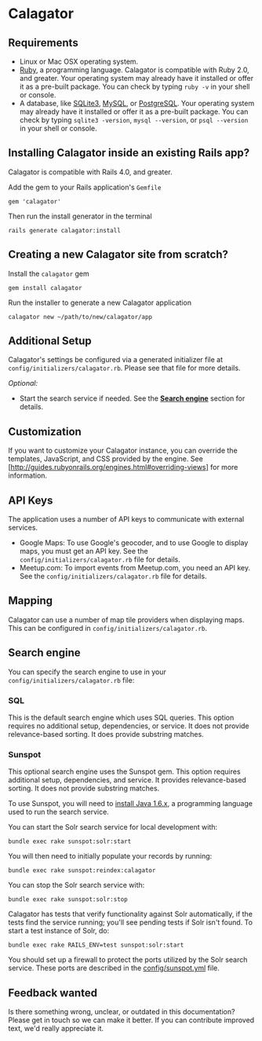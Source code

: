 Calagator
=========

Requirements
-----

* Linux or Mac OSX operating system.
* [Ruby](http://www.ruby-lang.org/), a programming language. Calagator is compatible with Ruby 2.0, and greater. Your operating system may already have it installed or offer it as a pre-built package. You can check by typing `ruby -v` in your shell or console.
* A database, like [SQLite3](http://www.sqlite.org/), [MySQL](http://www.mysql.com/), or [PostgreSQL](http://www.postgresql.org/). Your operating system may already have it installed or offer it as a pre-built package. You can check by typing `sqlite3 -version`, `mysql --version`, or `psql --version` in your shell or console.


Installing Calagator inside an existing Rails app?
-----

Calagator is compatible with Rails 4.0, and greater.

Add the gem to your Rails application's `Gemfile`

```
gem 'calagator'
```

Then run the install generator in the terminal

```
rails generate calagator:install
```


Creating a new Calagator site from scratch?
-----

Install the `calagator` gem

```
gem install calagator
```

Run the installer to generate a new Calagator application

```
calagator new ~/path/to/new/calagator/app
```


Additional Setup
-----

Calagator's settings be configured via a generated initializer file at `config/initializers/calagator.rb`. Please see that file for more details.

*Optional:*
  * Start the search service if needed. See the **[Search engine](#search_engine)** section for details.


Customization
-------------

If you want to customize your Calagator instance, you can override the templates, JavaScript, and CSS provided by the engine. See [http://guides.rubyonrails.org/engines.html#overriding-views] for more information.


API Keys
--------

The application uses a number of API keys to communicate with external services.

* Google Maps: To use Google's geocoder, and to use Google to display maps, you must get an API key.  See the `config/initializers/calagator.rb` file for details.
* Meetup.com: To import events from Meetup.com, you need an API key. See the `config/initializers/calagator.rb` file for details.


Mapping
-------

Calagator can use a number of map tile providers when displaying maps. This can be configured in `config/initializers/calagator.rb`.


Search engine
-------------

You can specify the search engine to use in your `config/initializers/calagator.rb` file:

### SQL

This is the default search engine which uses SQL queries. This option requires no additional setup, dependencies, or service. It does not provide relevance-based sorting. It does provide substring matches.

### Sunspot

This optional search engine uses the Sunspot gem. This option requires additional setup, dependencies, and service. It provides relevance-based sorting. It does not provide substring matches.

To use Sunspot, you will need to [install Java 1.6.x](http://www.java.com/getjava), a programming language used to run the search service.

You can start the Solr search service for local development with:

    bundle exec rake sunspot:solr:start

You will then need to initially populate your records by running:

    bundle exec rake sunspot:reindex:calagator

You can stop the Solr search service with:

    bundle exec rake sunspot:solr:stop

Calagator has tests that verify functionality against Solr automatically, if the tests find the service running; you'll see pending tests if Solr isn't found. To start a test instance of Solr, do:

    bundle exec rake RAILS_ENV=test sunspot:solr:start

You should set up a firewall to protect the ports utilized by the Solr search service. These ports are described in the [config/sunspot.yml](config/sunspot.yml) file.


Feedback wanted
---------------

Is there something wrong, unclear, or outdated in this documentation? Please get in touch so we can make it better. If you can contribute improved text, we'd really appreciate it.
